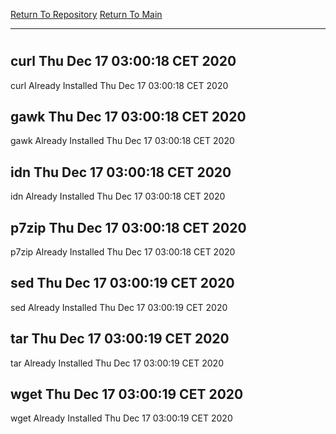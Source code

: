 [Return To Repository](https://github.com/bast69/piholeparser/)
[Return To Main](https://github.com/bast69/piholeparser/blob/master/RecentRunLogs/Mainlog.md)
____________________________________
# 
## curl Thu Dec 17 03:00:18 CET 2020
curl Already Installed Thu Dec 17 03:00:18 CET 2020
## gawk Thu Dec 17 03:00:18 CET 2020
gawk Already Installed Thu Dec 17 03:00:18 CET 2020
## idn Thu Dec 17 03:00:18 CET 2020
idn Already Installed Thu Dec 17 03:00:18 CET 2020
## p7zip Thu Dec 17 03:00:18 CET 2020
p7zip Already Installed Thu Dec 17 03:00:18 CET 2020
## sed Thu Dec 17 03:00:19 CET 2020
sed Already Installed Thu Dec 17 03:00:19 CET 2020
## tar Thu Dec 17 03:00:19 CET 2020
tar Already Installed Thu Dec 17 03:00:19 CET 2020
## wget Thu Dec 17 03:00:19 CET 2020
wget Already Installed Thu Dec 17 03:00:19 CET 2020
